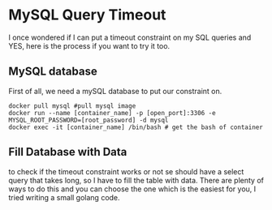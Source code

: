 # MySQL Query Timeout
I once wondered if I can put a timeout constraint on my SQL queries and YES, here is the process if you want to try it too.

## MySQL database
First of all, we need a mySQL database to put our constraint on.
```shell script
docker pull mysql #pull mysql image 
docker run --name [container_name] -p [open_port]:3306 -e MYSQL_ROOT_PASSWORD=[root_password] -d mysql 
docker exec -it [container_name] /bin/bash # get the bash of container
```

## Fill Database with Data
to check if the timeout constraint works or not se should have a select query that takes long, so I have to fill the table 
with data. There are plenty of ways to do this and you can choose the one which is the easiest for you, I tried writing 
a small golang code.
 
